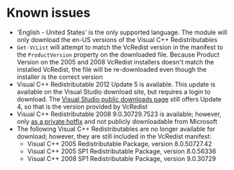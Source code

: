 # Known issues

* 'English - United States' is the only supported language. The module will only download the en-US versions of the Visual C++ Redistributables
* `Get-VcList` will attempt to match the VcRedist version in the manifest to the `ProductVersion` property on the downloaded file. Because Product Version on the 2005 and 2008 VcRedist installers doesn't match the installed VcRedist, the file will be re-downloaded even though the installer is the correct version
* Visual C++ Redistributable 2012 Update 5 is available. This update is available on the Visual Studio download site, but requires a login to download. The [Visual Studio public downloads page](https://visualstudio.microsoft.com/vs/older-downloads/) still offers Update 4, so that is the version provided by VcRedist
* Visual C++ Redistributable 2008 9.0.30729.7523 is available; however, only [as a private hotfix](https://support.microsoft.com/en-us/help/2834565/fix-visual-c-2008-mfc-application-that-was-created-by-using-visual-stu) and not publicly downloadable from Microsoft
* The following Visual C++ Redistributables are no longer available for download; however, they are still included in the VcRedist manifest:
  * Visual C++ 2005 Redistributable Package, version 8.0.50727.42
  * Visual C++ 2005 SP1 Redistributable Package, version 8.0.56336
  * Visual C++ 2008 SP1 Redistributable Package, version 9.0.30729
